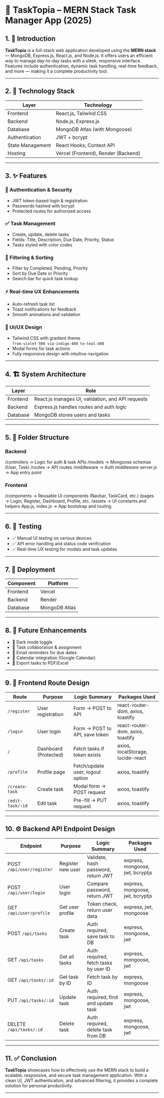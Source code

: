 # 📝 TaskTopia – MERN Stack Task Manager App (2025)

## 1. 🚀 Introduction  
**TaskTopia** is a full-stack web application developed using the **MERN stack** — MongoDB, Express.js, React.js, and Node.js. It offers users an efficient way to manage day-to-day tasks with a sleek, responsive interface. Features include authentication, dynamic task handling, real-time feedback, and more — making it a complete productivity tool.

---

## 2. 🧰 Technology Stack  

| Layer              | Technology                          |
|--------------------|-------------------------------------|
| Frontend           | React.js, Tailwind CSS              |
| Backend            | Node.js, Express.js                 |
| Database           | MongoDB Atlas (with Mongoose)       |
| Authentication     | JWT + bcrypt                        |
| State Management   | React Hooks, Context API            |
| Hosting            | Vercel (Frontend), Render (Backend) |

---

## 3. ✨ Features  

### 🔐 Authentication & Security  
- JWT token-based login & registration  
- Passwords hashed with bcrypt  
- Protected routes for authorized access  

### ✅ Task Management  
- Create, update, delete tasks  
- Fields: Title, Description, Due Date, Priority, Status  
- Tasks styled with color codes  

### 🔎 Filtering & Sorting  
- Filter by Completed, Pending, Priority  
- Sort by Due Date or Priority  
- Search bar for quick task lookup  

### ⚡ Real-time UX Enhancements  
- Auto-refresh task list  
- Toast notifications for feedback  
- Smooth animations and validation  

### 🎨 UI/UX Design  
- Tailwind CSS with gradient theme  
  `from-violet-500 via-indigo-400 to-teal-400`  
- Modal forms for task actions  
- Fully responsive design with intuitive navigation  

---

## 4. 🏗️ System Architecture  

| Layer     | Role                                             |
|-----------|--------------------------------------------------|
| Frontend  | React.js manages UI, validation, and API requests|
| Backend   | Express.js handles routes and auth logic         |
| Database  | MongoDB stores users and tasks                   |

---

## 5. 📁 Folder Structure  

### Backend  
/controllers → Logic for auth & task APIs
/models → Mongoose schemas (User, Task)
/routes → API routes
/middleware → Auth middleware
server.js → App entry point

### Frontend  
/components → Reusable UI components (Navbar, TaskCard, etc.)
/pages → Login, Register, Dashboard, Profile, etc.
/assets → UI constants and helpers
App.js, index.js → App bootstrap and routing



---

## 6. 🧪 Testing  
- ✅ Manual UI testing on various devices  
- ✅ API error handling and status code verification  
- ✅ Real-time UX testing for modals and task updates  

---

## 7. 🚢 Deployment  

| Component | Platform        |
|-----------|-----------------|
| Frontend  | Vercel          |
| Backend   | Render          |
| Database  | MongoDB Atlas   |

---

## 8. 🔮 Future Enhancements  
- 🌙 Dark mode toggle  
- 👥 Task collaboration & assignment  
- 📩 Email reminders for due dates  
- 📅 Calendar integration (Google Calendar)  
- 📄 Export tasks to PDF/Excel  

---

## 9. 🔗 Frontend Route Design  

| Route            | Purpose              | Logic Summary                      | Packages Used                        |
|------------------|----------------------|------------------------------------|--------------------------------------|
| `/register`      | User registration     | Form → POST to API                 | react-router-dom, axios, toastify    |
| `/login`         | User login            | Form → POST to API, save token     | react-router-dom, axios, toastify    |
| `/`              | Dashboard (Protected) | Fetch tasks if token exists        | axios, localStorage, lucide-react    |
| `/profile`       | Profile page          | Fetch/update user, logout option   | axios, toastify                      |
| `/create-task`   | Create task           | Modal form → POST request          | axios, toastify                      |
| `/edit-task/:id` | Edit task             | Pre-fill → PUT request             | axios, toastify                      |

---

## 10. ⚙️ Backend API Endpoint Design  

| Endpoint                | Purpose            | Logic Summary                            | Packages Used                     |
|-------------------------|--------------------|------------------------------------------|-----------------------------------|
| POST `/api/user/register` | Register new user | Validate, hash password, return JWT      | express, mongoose, jwt, bcryptjs  |
| POST `/api/user/login`    | User login        | Compare password, return JWT             | express, mongoose, jwt, bcryptjs  |
| GET `/api/user/profile`   | Get user profile  | Token check, return user data            | express, jwt, mongoose            |
| POST `/api/tasks`         | Create task       | Auth required, save task to DB           | express, mongoose, jwt            |
| GET `/api/tasks`          | Get all tasks     | Auth required, fetch tasks by user ID    | express, mongoose, jwt            |
| GET `/api/tasks/:id`      | Get task by ID    | Fetch task by ID                          | express, mongoose                 |
| PUT `/api/tasks/:id`      | Update task       | Auth required, find and update task       | express, mongoose, jwt            |
| DELETE `/api/tasks/:id`   | Delete task       | Auth required, delete task from DB        | express, mongoose, jwt            |

---

## 11. ✅ Conclusion  

**TaskTopia** showcases how to effectively use the MERN stack to build a scalable, responsive, and secure task management application. With a clean UI, JWT authentication, and advanced filtering, it provides a complete solution for personal productivity.

---

